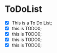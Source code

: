 # ToDoList

- [x] This is a To Do List;
- [x] this is TODO0;
- [x] this is TODO0;
- [x] this is TODO0;
- [x] this is TODO0;